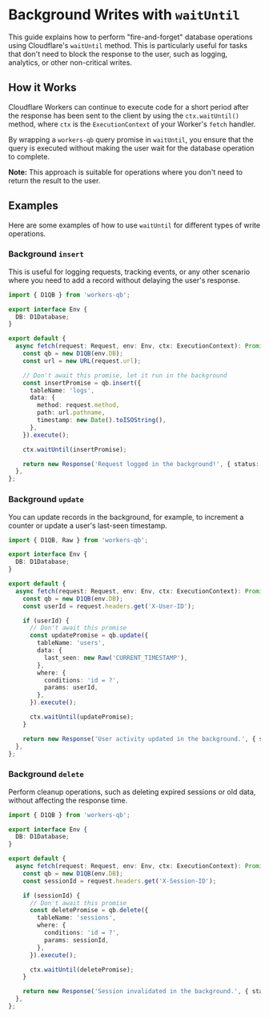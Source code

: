 # Background Writes with `waitUntil`

This guide explains how to perform "fire-and-forget" database operations using Cloudflare's `waitUntil` method. This is particularly useful for tasks that don't need to block the response to the user, such as logging, analytics, or other non-critical writes.

## How it Works

Cloudflare Workers can continue to execute code for a short period after the response has been sent to the client by using the `ctx.waitUntil()` method, where `ctx` is the `ExecutionContext` of your Worker's `fetch` handler.

By wrapping a `workers-qb` query promise in `waitUntil`, you ensure that the query is executed without making the user wait for the database operation to complete.

**Note:** This approach is suitable for operations where you don't need to return the result to the user.

## Examples

Here are some examples of how to use `waitUntil` for different types of write operations.

### Background `insert`

This is useful for logging requests, tracking events, or any other scenario where you need to add a record without delaying the user's response.

```typescript
import { D1QB } from 'workers-qb';

export interface Env {
  DB: D1Database;
}

export default {
  async fetch(request: Request, env: Env, ctx: ExecutionContext): Promise<Response> {
    const qb = new D1QB(env.DB);
    const url = new URL(request.url);

    // Don't await this promise, let it run in the background
    const insertPromise = qb.insert({
      tableName: 'logs',
      data: {
        method: request.method,
        path: url.pathname,
        timestamp: new Date().toISOString(),
      },
    }).execute();

    ctx.waitUntil(insertPromise);

    return new Response('Request logged in the background!', { status: 200 });
  },
};
```

### Background `update`

You can update records in the background, for example, to increment a counter or update a user's last-seen timestamp.

```typescript
import { D1QB, Raw } from 'workers-qb';

export interface Env {
  DB: D1Database;
}

export default {
  async fetch(request: Request, env: Env, ctx: ExecutionContext): Promise<Response> {
    const qb = new D1QB(env.DB);
    const userId = request.headers.get('X-User-ID');

    if (userId) {
      // Don't await this promise
      const updatePromise = qb.update({
        tableName: 'users',
        data: {
          last_seen: new Raw('CURRENT_TIMESTAMP'),
        },
        where: {
          conditions: 'id = ?',
          params: userId,
        },
      }).execute();

      ctx.waitUntil(updatePromise);
    }

    return new Response('User activity updated in the background.', { status: 200 });
  },
};
```

### Background `delete`

Perform cleanup operations, such as deleting expired sessions or old data, without affecting the response time.

```typescript
import { D1QB } from 'workers-qb';

export interface Env {
  DB: D1Database;
}

export default {
  async fetch(request: Request, env: Env, ctx: ExecutionContext): Promise<Response> {
    const qb = new D1QB(env.DB);
    const sessionId = request.headers.get('X-Session-ID');

    if (sessionId) {
      // Don't await this promise
      const deletePromise = qb.delete({
        tableName: 'sessions',
        where: {
          conditions: 'id = ?',
          params: sessionId,
        },
      }).execute();

      ctx.waitUntil(deletePromise);
    }

    return new Response('Session invalidated in the background.', { status: 200 });
  },
};
```
